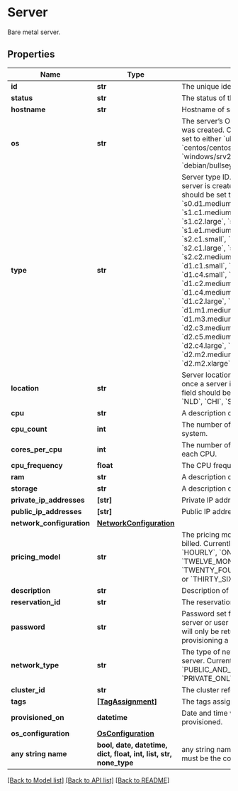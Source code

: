 # Server

Bare metal server.

## Properties
Name | Type | Description | Notes
------------ | ------------- | ------------- | -------------
**id** | **str** | The unique identifier of the server. | 
**status** | **str** | The status of the server. | 
**hostname** | **str** | Hostname of server. | 
**os** | **str** | The server’s OS ID used when the server was created. Currently this field should be set to either &#x60;ubuntu/bionic&#x60;, &#x60;ubuntu/focal&#x60;, &#x60;centos/centos7&#x60;, &#x60;windows/srv2019std&#x60;, &#x60;windows/srv2019dc&#x60;, &#x60;esxi/esxi70u2&#x60;, &#x60;debian/bullseye&#x60; or &#x60;proxmox/bullseye&#x60;. | 
**type** | **str** | Server type ID. Cannot be changed once a server is created. Currently this field should be set to either &#x60;s0.d1.small&#x60;, &#x60;s0.d1.medium&#x60;, &#x60;s1.c1.small&#x60;, &#x60;s1.c1.medium&#x60;, &#x60;s1.c2.medium&#x60;, &#x60;s1.c2.large&#x60;, &#x60;s1.e1.small&#x60;, &#x60;s1.e1.medium&#x60;, &#x60;s1.e1.large&#x60;, &#x60;s2.c1.small&#x60;, &#x60;s2.c1.medium&#x60;, &#x60;s2.c1.large&#x60;, &#x60;s2.c2.small&#x60;, &#x60;s2.c2.medium&#x60;, &#x60;s2.c2.large&#x60;, &#x60;d1.c1.small&#x60;, &#x60;d1.c2.small&#x60;, &#x60;d1.c3.small&#x60;, &#x60;d1.c4.small&#x60;, &#x60;d1.c1.medium&#x60;, &#x60;d1.c2.medium&#x60;, &#x60;d1.c3.medium&#x60;, &#x60;d1.c4.medium&#x60;, &#x60;d1.c1.large&#x60;, &#x60;d1.c2.large&#x60;, &#x60;d1.c3.large&#x60;, &#x60;d1.c4.large&#x60;, &#x60;d1.m1.medium&#x60;, &#x60;d1.m2.medium&#x60;, &#x60;d1.m3.medium&#x60;, &#x60;d1.m4.medium&#x60;, &#x60;d2.c3.medium&#x60;, &#x60;d2.c4.medium&#x60;, &#x60;d2.c5.medium&#x60;, &#x60;d2.c3.large&#x60;, &#x60;d2.c4.large&#x60;, &#x60;d2.c5.large&#x60;, &#x60;d2.m2.medium&#x60;, &#x60;d2.m2.large&#x60; or &#x60;d2.m2.xlarge&#x60;. | 
**location** | **str** | Server location ID. Cannot be changed once a server is created. Currently this field should be set to &#x60;PHX&#x60;, &#x60;ASH&#x60;, &#x60;SGP&#x60;, &#x60;NLD&#x60;, &#x60;CHI&#x60;, &#x60;SEA&#x60; or &#x60;AUS&#x60;. | 
**cpu** | **str** | A description of the machine CPU. | 
**cpu_count** | **int** | The number of CPUs available in the system. | 
**cores_per_cpu** | **int** | The number of physical cores present on each CPU. | 
**cpu_frequency** | **float** | The CPU frequency in GHz. | 
**ram** | **str** | A description of the machine RAM. | 
**storage** | **str** | A description of the machine storage. | 
**private_ip_addresses** | **[str]** | Private IP addresses assigned to server. | 
**public_ip_addresses** | **[str]** | Public IP addresses assigned to server. | 
**network_configuration** | [**NetworkConfiguration**](NetworkConfiguration.md) |  | 
**pricing_model** | **str** | The pricing model this server is being billed. Currently this field should be set to &#x60;HOURLY&#x60;, &#x60;ONE_MONTH_RESERVATION&#x60;, &#x60;TWELVE_MONTHS_RESERVATION&#x60;, &#x60;TWENTY_FOUR_MONTHS_RESERVATION&#x60; or &#x60;THIRTY_SIX_MONTHS_RESERVATION&#x60;. | defaults to "HOURLY"
**description** | **str** | Description of server. | [optional] 
**reservation_id** | **str** | The reservation reference id if any. | [optional] 
**password** | **str** | Password set for user Admin on Windows server or user root on ESXi server which will only be returned in response to provisioning a server. | [optional] 
**network_type** | **str** | The type of network configuration for this server. Currently this field should be set to &#x60;PUBLIC_AND_PRIVATE&#x60; or &#x60;PRIVATE_ONLY&#x60;. | [optional]  if omitted the server will use the default value of "PUBLIC_AND_PRIVATE"
**cluster_id** | **str** | The cluster reference id if any. | [optional] 
**tags** | [**[TagAssignment]**](TagAssignment.md) | The tags assigned if any. | [optional] 
**provisioned_on** | **datetime** | Date and time when server was provisioned. | [optional] 
**os_configuration** | [**OsConfiguration**](OsConfiguration.md) |  | [optional] 
**any string name** | **bool, date, datetime, dict, float, int, list, str, none_type** | any string name can be used but the value must be the correct type | [optional]

[[Back to Model list]](../README.md#documentation-for-models) [[Back to API list]](../README.md#documentation-for-api-endpoints) [[Back to README]](../README.md)


